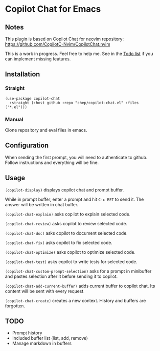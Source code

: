 # Copilot Chat for Emacs
## Notes
This plugin is based on Copilot Chat for neovim repository: https://github.com/CopilotC-Nvim/CopilotChat.nvim

This is a work in progress. Feel free to help me. See in the [Todo list](#todo) if you can implement missing features.

## Installation
### Straight
```
(use-package copilot-chat
  :straight (:host github :repo "chep/copilot-chat.el" :files ("*.el")))
```

### Manual
Clone repository and eval files in emacs.

## Configuration
When sending the first prompt, you will need to authenticate to github. Follow instructions and everything will be fine.

## Usage
`(copilot-display)` displays copilot chat and prompt buffer.

While in prompt buffer, enter a prompt and hit `C-c RET` to send it. The answer will be written in chat buffer.

`(copilot-chat-explain)` asks copilot to explain selected code.

`(copilot-chat-review)` asks copilot to review selected code.

`(copilot-chat-doc)` asks copilot to document selected code.

`(copilot-chat-fix)` asks copilot to fix selected code.

`(copilot-chat-optimize)` asks copilot to optimize selected code.

`(copilot-chat-test)` asks copilot to write tests for selected code.

`(copilot-chat-custom-prompt-selection)` asks for a prompt in minibuffer and pastes selection after it before sending it to copilot.

`(copilot-chat-add-current-buffer)` adds current buffer to copilot chat. Its content will be sent with every request.

`(copilot-chat-create)` creates a new context. History and buffers are forgotten.

## TODO
- Prompt history
- Included buffer list (list, add, remove)
- Manage markdown in buffers

